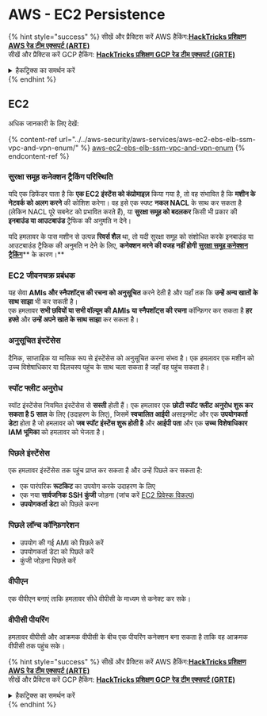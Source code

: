 # AWS - EC2 Persistence

{% hint style="success" %}
सीखें और प्रैक्टिस करें AWS हैकिंग:<img src="/.gitbook/assets/image.png" alt="" data-size="line">[**HackTricks प्रशिक्षण AWS रेड टीम एक्सपर्ट (ARTE)**](https://training.hacktricks.xyz/courses/arte)<img src="/.gitbook/assets/image.png" alt="" data-size="line">\
सीखें और प्रैक्टिस करें GCP हैकिंग: <img src="/.gitbook/assets/image (2).png" alt="" data-size="line">[**HackTricks प्रशिक्षण GCP रेड टीम एक्सपर्ट (GRTE)**<img src="/.gitbook/assets/image (2).png" alt="" data-size="line">](https://training.hacktricks.xyz/courses/grte)

<details>

<summary>हैकट्रिक्स का समर्थन करें</summary>

* [**सब्सक्रिप्शन प्लान**](https://github.com/sponsors/carlospolop) की जाँच करें!
* **शामिल हों** 💬 [**डिस्कॉर्ड ग्रुप**](https://discord.gg/hRep4RUj7f) या [**टेलीग्राम ग्रुप**](https://t.me/peass) या **ट्विटर** 🐦 [**@hacktricks\_live**](https://twitter.com/hacktricks\_live)** को फॉलो** करें।
* **हैकिंग ट्रिक्स साझा करें** [**HackTricks**](https://github.com/carlospolop/hacktricks) और [**HackTricks Cloud**](https://github.com/carlospolop/hacktricks-cloud) github रेपो में PR जमा करके।

</details>
{% endhint %}

## EC2

अधिक जानकारी के लिए देखें:

{% content-ref url="../../aws-security/aws-services/aws-ec2-ebs-elb-ssm-vpc-and-vpn-enum/" %}
[aws-ec2-ebs-elb-ssm-vpc-and-vpn-enum](../../aws-security/aws-services/aws-ec2-ebs-elb-ssm-vpc-and-vpn-enum/)
{% endcontent-ref %}

### सुरक्षा समूह कनेक्शन ट्रैकिंग परिस्थिति

यदि एक डिफेंडर पाता है कि **एक EC2 इंस्टेंस को कंप्रोमाइज़** किया गया है, तो वह संभावित है कि **मशीन के नेटवर्क को अलग करने** की कोशिश करेगा। वह इसे एक स्पष्ट **नकल NACL** के साथ कर सकता है (लेकिन NACL पूरे सबनेट को प्रभावित करते हैं), या **सुरक्षा समूह को बदलकर** किसी भी प्रकार की **इनबाउंड या आउटबाउंड** ट्रैफिक की अनुमति न देने।

यदि हमलावर के पास मशीन से उत्पन्न **रिवर्स शैल** था, तो यदी सुरक्षा समूह को संशोधित करके इनबाउंड या आउटबाउंड ट्रैफिक की अनुमति न देने के लिए, **कनेक्शन मरने की वजह नहीं होगी** [**सुरक्षा समूह कनेक्शन ट्रैकिंग**](https://docs.aws.amazon.com/AWSEC2/latest/UserGuide/security-group-connection-tracking.html)** के कारण।**

### EC2 जीवनचक्र प्रबंधक

यह सेवा **AMIs और स्नैपशॉट्स की रचना को अनुसूचित** करने देती है और यहाँ तक कि **उन्हें अन्य खातों के साथ साझा** भी कर सकती है।\
एक हमलावर **सभी छवियों या सभी वॉल्यूम की AMIs या स्नैपशॉट्स की रचना** कॉन्फ़िगर कर सकता है **हर हफ्ते** और **उन्हें अपने खाते के साथ साझा** कर सकता है।

### अनुसूचित इंस्टेंसेस

दैनिक, साप्ताहिक या मासिक रूप से इंस्टेंसेस को अनुसूचित करना संभव है। एक हमलावर एक मशीन को उच्च विशेषाधिकार या दिलचस्प पहुंच के साथ चला सकता है जहाँ वह पहुंच सकता है।

### स्पॉट फ्लीट अनुरोध

स्पॉट इंस्टेंसेस नियमित इंस्टेंसेस से **सस्ती** होती हैं। एक हमलावर एक **छोटी स्पॉट फ्लीट अनुरोध शुरू कर सकता है 5 साल** के लिए (उदाहरण के लिए), जिसमें **स्वचालित आईपी** असाइनमेंट और एक **उपयोगकर्ता डेटा** होता है जो हमलावर को **जब स्पॉट इंस्टेंस शुरू होती है** और **आईपी पता** और एक **उच्च विशेषाधिकार IAM भूमिका** को हमलावर को भेजता है।

### पिछले इंस्टेंसेस

एक हमलावर इंस्टेंसेस तक पहुंच प्राप्त कर सकता है और उन्हें पिछले कर सकता है:

* एक पारंपरिक **रूटकिट** का उपयोग करके उदाहरण के लिए
* एक नया **सार्वजनिक SSH कुंजी** जोड़ना (जांच करें [EC2 प्रिवेस्क विकल्प](../../aws-security/aws-privilege-escalation/aws-ec2-privesc.md))
* **उपयोगकर्ता डेटा** को पिछले करना

### **पिछले लॉन्च कॉन्फ़िगरेशन**

* उपयोग की गई AMI को पिछले करें
* उपयोगकर्ता डेटा को पिछले करें
* कुंजी जोड़ना पिछले करें

### वीपीएन

एक वीपीएन बनाएं ताकि हमलावर सीधे वीपीसी के माध्यम से कनेक्ट कर सके।

### वीपीसी पीयरिंग

हमलावर वीपीसी और आक्रमक वीपीसी के बीच एक पीयरिंग कनेक्शन बना सकता है ताकि वह आक्रमक वीपीसी तक पहुंच सके।

{% hint style="success" %}
सीखें और प्रैक्टिस करें AWS हैकिंग:<img src="/.gitbook/assets/image.png" alt="" data-size="line">[**HackTricks प्रशिक्षण AWS रेड टीम एक्सपर्ट (ARTE)**](https://training.hacktricks.xyz/courses/arte)<img src="/.gitbook/assets/image.png" alt="" data-size="line">\
सीखें और प्रैक्टिस करें GCP हैकिंग: <img src="/.gitbook/assets/image (2).png" alt="" data-size="line">[**HackTricks प्रशिक्षण GCP रेड टीम एक्सपर्ट (GRTE)**<img src="/.gitbook/assets/image (2).png" alt="" data-size="line">](https://training.hacktricks.xyz/courses/grte)

<details>

<summary>हैकट्रिक्स का समर्थन करें</summary>

* [**सब्सक्रिप्शन प्लान**](https://github.com/sponsors/carlospolop) की जाँच करें!
* **शामिल हों** 💬 [**डिस्कॉर्ड ग्रुप**](https://discord.gg/hRep4RUj7f) या [**टेलीग्राम ग्रुप**](https://t.me/peass) या **ट्विटर** 🐦 [**@hacktricks\_live**](https://twitter.com/hacktricks\_live)** को फॉलो** करें।
* **हैकिंग ट्रिक्स साझा करें** [**HackTricks**](https://github.com/carlospolop/hacktricks) और [**HackTricks Cloud**](https://github.com/carlospolop/hacktricks-cloud) github रेपो में PR जमा करके।

</details>
{% endhint %}
